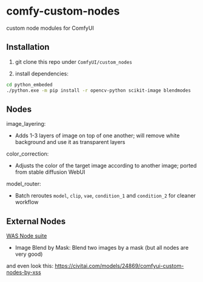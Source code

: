 
# comfy-custom-nodes

custom node modules for ComfyUI

## Installation

1. git clone this repo under `ComfyUI/custom_nodes`

2. install dependencies:

```bash
cd python_embeded
./python.exe -m pip install -r opencv-python scikit-image blendmodes
```

## Nodes

image_layering:
- Adds 1-3 layers of image on top of one another; will remove white background and use it as transparent layers

color_correction:
- Adjusts the color of the target image according to another image; ported from stable diffusion WebUI

model_router:
- Batch reroutes `model`, `clip`, `vae`, `condition_1` and `condition_2` for cleaner workflow

## External Nodes

[WAS Node suite](https://civitai.com/models/20793/was-node-suites-comfyui) 
- Image Blend by Mask: Blend two images by a mask (but all nodes are very good)

and even look this: https://civitai.com/models/24869/comfyui-custom-nodes-by-xss